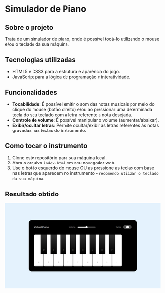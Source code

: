 # Simulador de Piano

## Sobre o projeto
Trata de um simulador de piano, onde é possível tocá-lo utilizando o mouse e/ou o teclado da sua máquina.

## Tecnologias utilizadas
* HTML5 e CSS3 para a estrutura e aparência do jogo.
* JavaScript para a lógica de programação e interatividade.

## Funcionalidades
* **Tocabilidade**: É possível emitir o som das notas musicais por meio do clique do mouse (botão direito) e/ou ao pressionar uma determinada tecla do seu teclado com a letra referente a nota desejada.
* **Controle de volume**: É possível manipular o volume (aumentar/abaixar).
* **Exibir/ocultar letras**: Permite ocultar/exibir as letras referentes às notas gravadas nas teclas do instrumento.


## Como tocar o instrumento
1. Clone este repositório para sua máquina local.
1. Abra o arquivo `index.html` em seu navegador web.
1. Use o botão esquerdo do mouse OU as pressione as teclas com base nas letras que aparecem no instrumento - `recomendo utiizar o teclado da sua máquina`.


## Resultado obtido
![Teclado](./src/images/teclado.jpg "Teclado")